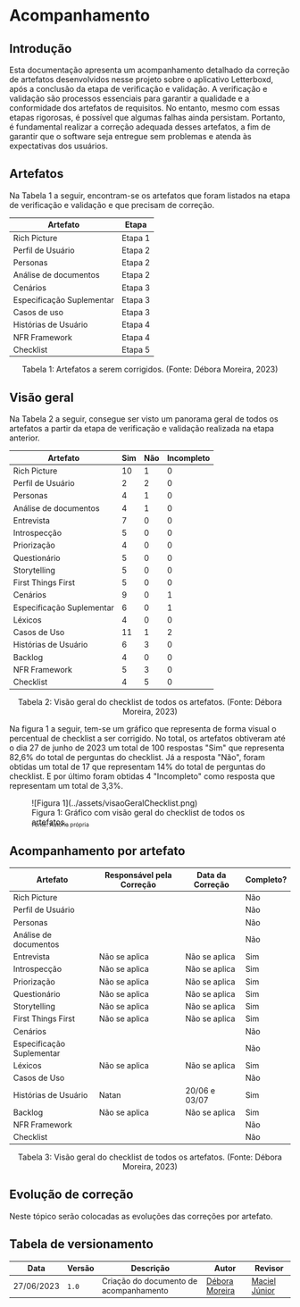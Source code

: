 # Acompanhamento

## Introdução

Esta documentação apresenta um acompanhamento detalhado da correção de artefatos desenvolvidos nesse projeto sobre o aplicativo Letterboxd, após a conclusão da etapa de verificação e validação. A verificação e validação são processos essenciais para garantir a qualidade e a conformidade dos artefatos de requisitos. No entanto, mesmo com essas etapas rigorosas, é possível que algumas falhas ainda persistam. Portanto, é fundamental realizar a correção adequada desses artefatos, a fim de garantir que o software seja entregue sem problemas e atenda às expectativas dos usuários.

## Artefatos

Na Tabela 1 a seguir, encontram-se os artefatos que foram listados na etapa de verificação e validação e que precisam de correção.

| Artefato      | Etapa                          |
| ----------- | ------------------------------------ |
| Rich Picture       | Etapa 1  |
| Perfil de Usuário       | Etapa 2  |
| Personas      | Etapa 2  |
| Análise de documentos      | Etapa 2  |
| Cenários       | Etapa 3  |
| Especificação Suplementar       | Etapa 3  |
| Casos de uso       | Etapa 3  |
| Histórias de Usuário       | Etapa 4  |
| NFR Framework      | Etapa 4  |
| Checklist      | Etapa 5  |
<div style="text-align: center">
<p>Tabela 1: Artefatos a serem corrigidos. (Fonte: Débora Moreira, 2023)</p>
</div>

## Visão geral

Na Tabela 2 a seguir, consegue ser visto um panorama geral de todos os artefatos a partir da etapa de verificação e validação realizada na etapa anterior.

| Artefato                 | Sim | Não | Incompleto |
|--------------------------|-----|-----|------------|
| Rich Picture             | 10  | 1   | 0          |
| Perfil de Usuário        | 2   | 2   | 0          |
| Personas                 | 4   | 1   | 0          |
| Análise de documentos    | 4   | 1   | 0          |
| Entrevista               | 7   | 0   | 0          |
| Introspecção             | 5   | 0   | 0          |
| Priorização              | 4   | 0   | 0          |
| Questionário             | 5   | 0   | 0          |
| Storytelling             | 5   | 0   | 0          |
| First Things First       | 5   | 0   | 0          |
| Cenários                 | 9   | 0   | 1          |
| Especificação Suplementar| 6   | 0   | 1          |
| Léxicos                  | 4   | 0   | 0          |
| Casos de Uso             | 11  | 1   | 2          |
| Histórias de Usuário     | 6   | 3   | 0          |
| Backlog                  | 4   | 0   | 0          |
| NFR Framework            | 5   | 3   | 0          |
| Checklist                | 4   | 5   | 0          |

<div style="text-align: center">
<p>Tabela 2: Visão geral do checklist de todos os artefatos. (Fonte: Débora Moreira, 2023)</p>
</div>

Na figura 1 a seguir, tem-se um gráfico que representa de forma visual o percentual de checklist a ser corrigido. No total, os artefatos obtiveram até o dia 27 de junho de 2023 um total de 100 respostas "Sim" que representa 82,6% do total de perguntas do checklist. Já a resposta "Não", foram obtidas um total de 17 que representam 14% do total de perguntas do checklist. E por último foram obtidas 4 "Incompleto" como resposta que representam um total de 3,3%.

<figure markdown>
  ![Figura 1](../assets/visaoGeralChecklist.png)
  <figcaption>Figura 1: Gráfico com visão geral do checklist de todos os artefatos.</figcaption>
  <p style="margin-top: -10px; font-size: 10px">Fonte: Autoria própria</p>
</figure>

## Acompanhamento por artefato

| Artefato                | Responsável pela Correção | Data da Correção | Completo? |
|-------------------------|---------------------------|------------------|-----------|
| Rich Picture            |                           |                  | Não       |
| Perfil de Usuário       |                           |                  | Não       |
| Personas                |                           |                  | Não       |
| Análise de documentos   |                           |                  | Não       |
| Entrevista              | Não se aplica             | Não se aplica    | Sim       |
| Introspecção            | Não se aplica             | Não se aplica    | Sim       |
| Priorização             | Não se aplica             | Não se aplica    | Sim       |
| Questionário            | Não se aplica             | Não se aplica    | Sim       |
| Storytelling            | Não se aplica             | Não se aplica    | Sim       |
| First Things First      | Não se aplica             | Não se aplica    | Sim       |
| Cenários                |                            |                  | Não       |
| Especificação Suplementar|                           |                  | Não       |
| Léxicos                 | Não se aplica             | Não se aplica    | Sim       |
| Casos de Uso            |                           |                  | Não       |
| Histórias de Usuário    | Natan                     | 20/06 e 03/07    | Sim       |
| Backlog                 | Não se aplica             | Não se aplica    | Sim       |
| NFR Framework           |                           |                  | Não       |
| Checklist               |                           |                  | Não       |

<div style="text-align: center">
<p>Tabela 3: Visão geral do checklist de todos os artefatos. (Fonte: Débora Moreira, 2023)</p>
</div>

## Evolução de correção

Neste tópico serão colocadas as evoluções das correções por artefato.

## Tabela de versionamento

| Data | Versão | Descrição | Autor | Revisor |
| ---- | ------ | --------- | ----- | ------- |
| 27/06/2023 | `1.0`  | Criação do documento de acompanhamento | [Débora Moreira](https://github.com/deboracaires) | [Maciel Júnior](https://github.com/macieljuniormax) |